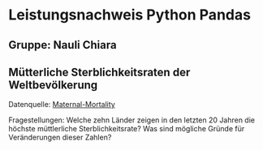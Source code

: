 # Leistungsnachweis Python Pandas
## Gruppe: Nauli Chiara

## Mütterliche Sterblichkeitsraten der Weltbevölkerung

Datenquelle:
[Maternal-Mortality](https://ourworldindata.org/maternal-mortality)

Fragestellungen:
Welche zehn Länder zeigen in den letzten 20 Jahren die höchste müttlerliche Sterblichkeitsrate?
Was sind mögliche Gründe für Veränderungen dieser Zahlen?